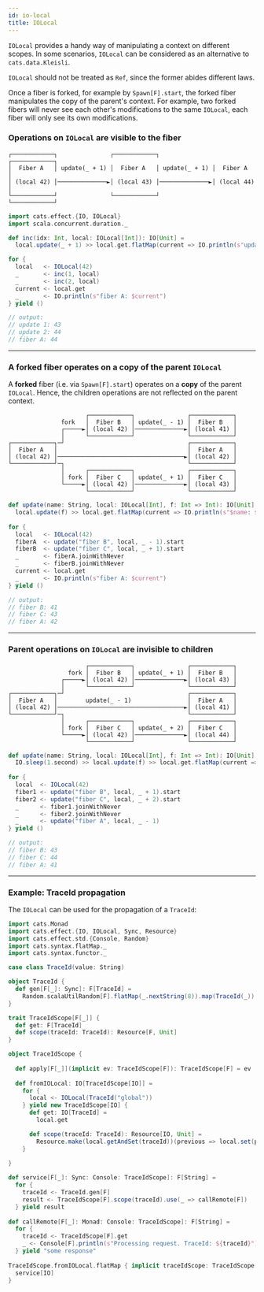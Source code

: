 ```yaml
---
id: io-local
title: IOLocal
---
```


`IOLocal` provides a handy way of manipulating a context on different scopes.
In some scenarios, `IOLocal` can be considered as an alternative to `cats.data.Kleisli`.

`IOLocal` should not be treated as `Ref`, since the former abides different laws.

Once a fiber is forked, for example by `Spawn[F].start`, the forked fiber manipulates the 
copy of the parent's context. For example, two forked fibers will never see each other's
modifications to the same `IOLocal`, each fiber will only see its own modifications.

### Operations on `IOLocal` are visible to the fiber 

```
┌────────────┐               ┌────────────┐               ┌────────────┐
│  Fiber A   │ update(_ + 1) │  Fiber A   │ update(_ + 1) │  Fiber A   │
│ (local 42) │──────────────►│ (local 43) │──────────────►│ (local 44) │
└────────────┘               └────────────┘               └────────────┘
```

```scala mdoc:silent
import cats.effect.{IO, IOLocal}
import scala.concurrent.duration._

def inc(idx: Int, local: IOLocal[Int]): IO[Unit] =
  local.update(_ + 1) >> local.get.flatMap(current => IO.println(s"update $idx: $current"))

for {
  local   <- IOLocal(42)
  _       <- inc(1, local)
  _       <- inc(2, local)
  current <- local.get
  _       <- IO.println(s"fiber A: $current")
} yield ()

// output:
// update 1: 43
// update 2: 44
// fiber A: 44
```

---

### A forked fiber operates on a copy of the parent `IOLocal`

A **forked** fiber (i.e. via `Spawn[F].start`) operates on a **copy** of the parent `IOLocal`.
Hence, the children operations are not reflected on the parent context.

```
                      ┌────────────┐               ┌────────────┐
               fork   │  Fiber B   │ update(_ - 1) │  Fiber B   │
               ┌─────►│ (local 42) │──────────────►│ (local 41) │
               │      └────────────┘               └────────────┘
┌────────────┐─┘                                   ┌────────────┐
│  Fiber A   │                                     │  Fiber A   │
│ (local 42) │────────────────────────────────────►│ (local 42) │
└────────────┘─┐                                   └────────────┘
               │      ┌────────────┐               ┌────────────┐
               │ fork │  Fiber C   │ update(_ + 1) │  Fiber C   │
               └─────►│ (local 42) │──────────────►│ (local 43) │
                      └────────────┘               └────────────┘
```

```scala mdoc:nest:silent
def update(name: String, local: IOLocal[Int], f: Int => Int): IO[Unit] =
  local.update(f) >> local.get.flatMap(current => IO.println(s"$name: $current"))
    
for {
  local   <- IOLocal(42)
  fiberA  <- update("fiber B", local, _ - 1).start
  fiberB  <- update("fiber C", local, _ + 1).start
  _       <- fiberA.joinWithNever
  _       <- fiberB.joinWithNever
  current <- local.get
  _       <- IO.println(s"fiber A: $current")
} yield ()

// output:
// fiber B: 41
// fiber C: 43
// fiber A: 42
```

---

### Parent operations on `IOLocal` are invisible to children

```
                      ┌────────────┐               ┌────────────┐
                 fork │  Fiber B   │ update(_ + 1) │  Fiber B   │
               ┌─────►│ (local 42) │──────────────►│ (local 43) │
               │      └────────────┘               └────────────┘
┌────────────┐─┘                                   ┌────────────┐
│  Fiber A   │        update(_ - 1)                │  Fiber A   │
│ (local 42) │────────────────────────────────────►│ (local 41) │
└────────────┘─┐                                   └────────────┘
               │      ┌────────────┐               ┌────────────┐
               │ fork │  Fiber C   │ update(_ + 2) │  Fiber C   │
               └─────►│ (local 42) │──────────────►│ (local 44) │
                      └────────────┘               └────────────┘
```

```scala mdoc:nest:passthrough
def update(name: String, local: IOLocal[Int], f: Int => Int): IO[Unit] =
  IO.sleep(1.second) >> local.update(f) >> local.get.flatMap(current => IO.println(s"$name: $current"))
  
for {
  local  <- IOLocal(42)
  fiber1 <- update("fiber B", local, _ + 1).start
  fiber2 <- update("fiber C", local, _ + 2).start
  _      <- fiber1.joinWithNever
  _      <- fiber2.joinWithNever
  _      <- update("fiber A", local, _ - 1)
} yield ()

// output:
// fiber B: 43
// fiber C: 44
// fiber A: 41
```

---

### Example: TraceId propagation 

The `IOLocal` can be used for the propagation of a `TraceId`:

```scala mdoc:silent
import cats.Monad
import cats.effect.{IO, IOLocal, Sync, Resource}
import cats.effect.std.{Console, Random}
import cats.syntax.flatMap._
import cats.syntax.functor._

case class TraceId(value: String)

object TraceId {
  def gen[F[_]: Sync]: F[TraceId] =
    Random.scalaUtilRandom[F].flatMap(_.nextString(8)).map(TraceId(_))
}

trait TraceIdScope[F[_]] {
  def get: F[TraceId]
  def scope(traceId: TraceId): Resource[F, Unit]
}

object TraceIdScope {
  
  def apply[F[_]](implicit ev: TraceIdScope[F]): TraceIdScope[F] = ev
  
  def fromIOLocal: IO[TraceIdScope[IO]] =
    for {
      local <- IOLocal(TraceId("global"))
    } yield new TraceIdScope[IO] {
      def get: IO[TraceId] =
        local.get

      def scope(traceId: TraceId): Resource[IO, Unit] =
        Resource.make(local.getAndSet(traceId))(previous => local.set(previous)).void
    }
    
}

def service[F[_]: Sync: Console: TraceIdScope]: F[String] =
  for {
    traceId <- TraceId.gen[F]
    result <- TraceIdScope[F].scope(traceId).use(_ => callRemote[F])
  } yield result
  
def callRemote[F[_]: Monad: Console: TraceIdScope]: F[String] =
  for {
    traceId <- TraceIdScope[F].get
    _ <- Console[F].println(s"Processing request. TraceId: ${traceId}")
  } yield "some response"
  
TraceIdScope.fromIOLocal.flatMap { implicit traceIdScope: TraceIdScope[IO] =>
  service[IO]
}
```
